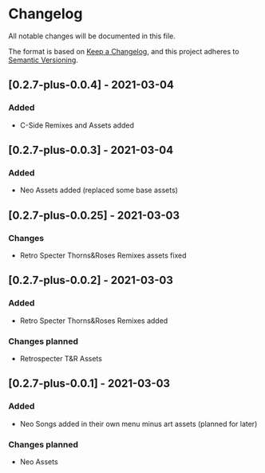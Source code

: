 # Changelog
All notable changes will be documented in this file.

The format is based on [Keep a Changelog](https://keepachangelog.com/en/1.0.0/),
and this project adheres to [Semantic Versioning](https://semver.org/spec/v2.0.0.html).

## [0.2.7-plus-0.0.4] - 2021-03-04
### Added
- C-Side Remixes and Assets added

## [0.2.7-plus-0.0.3] - 2021-03-04
### Added
- Neo Assets added (replaced some base assets)

## [0.2.7-plus-0.0.25] - 2021-03-03
### Changes
- Retro Specter Thorns&Roses Remixes assets fixed

## [0.2.7-plus-0.0.2] - 2021-03-03
### Added
- Retro Specter Thorns&Roses Remixes added

### Changes planned
- Retrospecter T&R Assets

## [0.2.7-plus-0.0.1] - 2021-03-03
### Added
- Neo Songs added in their own menu minus art assets (planned for later)

### Changes planned
- Neo Assets